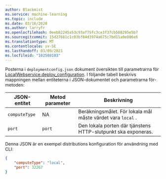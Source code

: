 ```yaml
---
author: Blackmist
ms.service: machine-learning
ms.topic: include
ms.date: 03/16/2020
ms.author: larryfr
ms.openlocfilehash: 0eeb82245a53c93af75fc3ce3f37cb588295e5b7
ms.sourcegitcommit: 15d27661c1c03bf84d3974a675c7bd11a0e086e6
ms.translationtype: MT
ms.contentlocale: sv-SE
ms.lasthandoff: 03/09/2021
ms.locfileid: "102508103"
---
```

Posterna i `deploymentconfig.json` dokument översikten till parametrarna för [LocalWebservice.deploy_configuration](/python/api/azureml-core/azureml.core.webservice.local.localwebservicedeploymentconfiguration). I följande tabell beskrivs mappningen mellan entiteterna i JSON-dokumentet och parametrarna för-metoden:

| JSON-entitet | Metod parameter | Beskrivning |
| ----- | ----- | ----- |
| `computeType` | NA | Beräkningsmålet. För lokala mål måste värdet vara `local` . |
| `port` | `port` | Den lokala porten där tjänstens HTTP-slutpunkt ska exponeras. |

Denna JSON är en exempel distributions konfiguration för användning med CLI:

```json
{
    "computeType": "local",
    "port": 32267
}
```